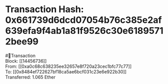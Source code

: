 
Transaction Hash: 0x661739d6dcd07054b76c385e2af639efa9f4ab1a81f9526c30e61895712bee99
====================================================================================
  
#💸Transaction  
Block: [[14456736]]  
From: [[0xa0c68c638235ee32657e8f720a23cec1bfc77c77]]  
To: [[0x8484ef722627bf18ca5ae6bcf031c23e6e922b30]]  
Transferred: 1.065 Ether